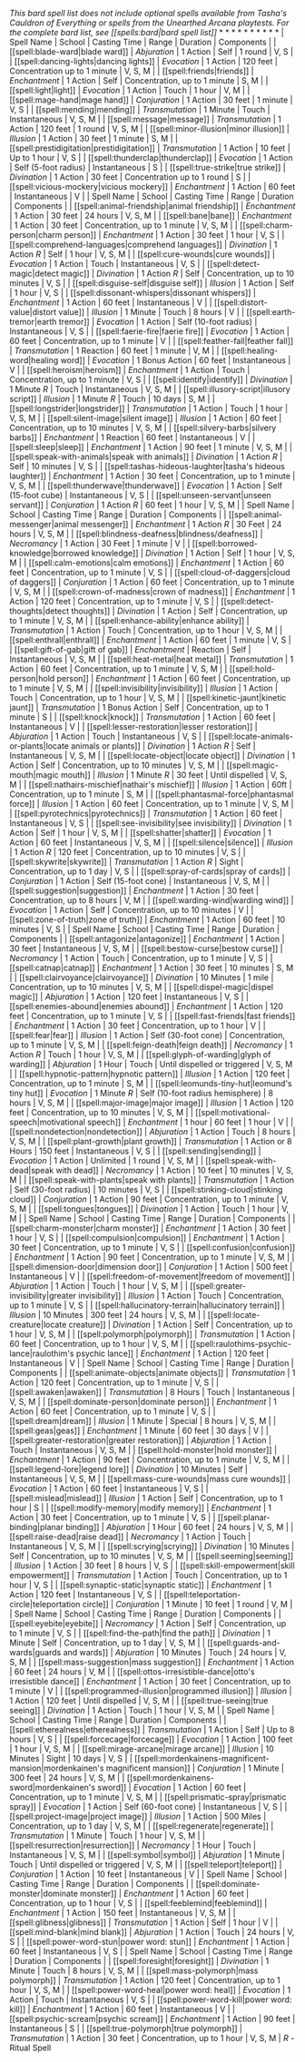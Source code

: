 *This bard spell list does not include optional spells available from Tasha's Cauldron of Everything or spells from the Unearthed Arcana playtests. For the complete bard list, see [[spells:bard|bard spell list]]*
* 
* 
* 
* 
* 
* 
* 
* 
* 
* 
| Spell Name | School | Casting Time | Range | Duration | Components |
| [[spell:blade-ward|blade ward]] | *Abjuration* | 1 Action | Self | 1 round | V, S |
| [[spell:dancing-lights|dancing lights]] | *Evocation* | 1 Action | 120 feet | Concentration up to 1 minute | V, S, M |
| [[spell:friends|friends]] | *Enchantment* | 1 Action | Self | Concentration, up to 1 minute | S, M |
| [[spell:light|light]] | *Evocation* | 1 Action | Touch | 1 hour | V, M |
| [[spell:mage-hand|mage hand]] | *Conjuration* | 1 Action | 30 feet | 1 minute | V, S |
| [[spell:mending|mending]] | *Transmutation* | 1 Minute | Touch | Instantaneous | V, S, M |
| [[spell:message|message]] | *Transmutation* | 1 Action | 120 feet | 1 round | V, S, M |
| [[spell:minor-illusion|minor illusion]] | *Illusion* | 1 Action | 30 feet | 1 minute | S, M |
| [[spell:prestidigitation|prestidigitation]] | *Transmutation* | 1 Action | 10 feet | Up to 1 hour | V, S |
| [[spell:thunderclap|thunderclap]] | *Evocation* | 1 Action | Self (5-foot radius) | Instantaneous | S |
| [[spell:true-strike|true strike]] | *Divination* | 1 Action | 30 feet | Concentration up to 1 round | S |
| [[spell:vicious-mockery|vicious mockery]] | *Enchantment* | 1 Action | 60 feet | Instantaneous | V |
| Spell Name | School | Casting Time | Range | Duration | Components |
| [[spell:animal-friendship|animal friendship]] | *Enchantment* | 1 Action | 30 feet | 24 hours | V, S, M |
| [[spell:bane|bane]] | *Enchantment* | 1 Action | 30 feet | Concentration, up to 1 minute | V, S, M |
| [[spell:charm-person|charm person]] | *Enchantment* | 1 Action | 30 feet | 1 hour | V, S |
| [[spell:comprehend-languages|comprehend languages]] | *Divination* | 1 Action *R* | Self | 1 hour | V, S, M |
| [[spell:cure-wounds|cure wounds]] | *Evocation* | 1 Action | Touch | Instantaneous | V, S |
| [[spell:detect-magic|detect magic]] | *Divination* | 1 Action *R* | Self | Concentration, up to 10 minutes | V, S |
| [[spell:disguise-self|disguise self]] | *Illusion* | 1 Action | Self | 1 hour | V, S |
| [[spell:dissonant-whispers|dissonant whispers]] | *Enchantment* | 1 Action | 60 feet | Instantaneous | V |
| [[spell:distort-value|distort value]] | *Illusion* | 1 Minute | Touch | 8 hours | V |
| [[spell:earth-tremor|earth tremor]] | *Evocation* | 1 Action | Self (10-foot radius) | Instantaneous | V, S |
| [[spell:faerie-fire|faerie fire]] | *Evocation* | 1 Action | 60 feet | Concentration, up to 1 minute | V |
| [[spell:feather-fall|feather fall]] | *Transmutation* | 1 Reaction | 60 feet | 1 minute | V, M |
| [[spell:healing-word|healing word]] | *Evocation* | 1 Bonus Action | 60 feet | Instantaneous | V |
| [[spell:heroism|heroism]] | *Enchantment* | 1 Action | Touch | Concentration, up to 1 minute | V, S |
| [[spell:identify|identify]] | *Divination* | 1 Minute *R* | Touch | Instantaneous | V, S, M |
| [[spell:illusory-script|illusory script]] | *Illusion* | 1 Minute *R* | Touch | 10 days | S, M |
| [[spell:longstrider|longstrider]] | *Transmutation* | 1 Action | Touch | 1 hour | V, S, M |
| [[spell:silent-image|silent image]] | *Illusion* | 1 Action | 60 feet | Concentration, up to 10 minutes | V, S, M |
| [[spell:silvery-barbs|silvery barbs]] | *Enchantment* | 1 Reaction | 60 feet | Instantaneous | V |
| [[spell:sleep|sleep]] | *Enchantment* | 1 Action | 90 feet | 1 minute | V, S, M |
| [[spell:speak-with-animals|speak with animals]] | *Divination* | 1 Action *R* | Self | 10 minutes | V, S |
| [[spell:tashas-hideous-laughter|tasha's hideous laughter]] | *Enchantment* | 1 Action | 30 feet | Concentration, up to 1 minute | V, S, M |
| [[spell:thunderwave|thunderwave]] | *Evocation* | 1 Action | Self (15-foot cube) | Instantaneous | V, S |
| [[spell:unseen-servant|unseen servant]] | *Conjuration* | 1 Action *R* | 60 feet | 1 hour | V, S, M |
| Spell Name | School | Casting Time | Range | Duration | Components |
| [[spell:animal-messenger|animal messenger]] | *Enchantment* | 1 Action *R* | 30 Feet | 24 hours | V, S, M |
| [[spell:blindness-deafness|blindness/deafness]] | *Necromancy* | 1 Action | 30 Feet | 1 minute | V |
| [[spell:borrowed-knowledge|borrowed knowledge]] | *Divination* | 1 Action | Self | 1 hour | V, S, M |
| [[spell:calm-emotions|calm emotions]] | *Enchantment* | 1 Action | 60 feet | Concentration, up to 1 minute | V, S |
| [[spell:cloud-of-daggers|cloud of daggers]] | *Conjuration* | 1 Action | 60 feet | Concentration, up to 1 minute | V, S, M |
| [[spell:crown-of-madness|crown of madness]] | *Enchantment* | 1 Action | 120 feet | Concentration, up to 1 minute | V, S |
| [[spell:detect-thoughts|detect thoughts]] | *Divination* | 1 Action | Self | Concentration, up to 1 minute | V, S, M |
| [[spell:enhance-ability|enhance ability]] | *Transmutation* | 1 Action | Touch | Concentration, up to 1 hour | V, S, M |
| [[spell:enthrall|enthrall]] | *Enchantment* | 1 Action | 60 feet | 1 minute | V, S |
| [[spell:gift-of-gab|gift of gab]] | *Enchantment* | Reaction | Self | Instantaneous | V, S, M |
| [[spell:heat-metal|heat metal]] | *Transmutation* | 1 Action | 60 feet | Concentration, up to 1 minute | V, S, M |
| [[spell:hold-person|hold person]] | *Enchantment* | 1 Action | 60 feet | Concentration, up to 1 minute | V, S, M |
| [[spell:invisibility|invisibility]] | *Illusion* | 1 Action | Touch | Concentration, up to 1 hour | V, S, M |
| [[spell:kinetic-jaunt|kinetic jaunt]] | *Transmutation* | 1 Bonus Action | Self | Concentration, up to 1 minute | S |
| [[spell:knock|knock]] | *Transmutation* | 1 Action | 60 feet | Instantaneous | V |
| [[spell:lesser-restoration|lesser restoration]] | *Abjuration* | 1 Action | Touch | Instantaneous | V, S |
| [[spell:locate-animals-or-plants|locate animals or plants]] | *Divination* | 1 Action *R* | Self | Instantaneous | V, S, M |
| [[spell:locate-object|locate object]] | *Divination* | 1 Action | Self | Concentration, up to 10 minutes | V, S, M |
| [[spell:magic-mouth|magic mouth]] | *Illusion* | 1 Minute *R* | 30 feet | Until dispelled | V, S, M |
| [[spell:nathairs-mischief|nathair's mischief]] | *Illusion* | 1 Action | 60ft | Concentration, up to 1 minute | S, M |
| [[spell:phantasmal-force|phantasmal force]] | *Illusion* | 1 Action | 60 feet | Concentration, up to 1 minute | V, S, M |
| [[spell:pyrotechnics|pyrotechnics]] | *Transmutation* | 1 Action | 60 feet | Instantaneous | V, S |
| [[spell:see-invisibility|see invisibility]] | *Divination* | 1 Action | Self | 1 hour | V, S, M |
| [[spell:shatter|shatter]] | *Evocation* | 1 Action | 60 feet | Instantaneous | V, S, M |
| [[spell:silence|silence]] | *Illusion* | 1 Action *R* | 120 feet | Concentration, up to 10 minutes | V, S |
| [[spell:skywrite|skywrite]] | *Transmutation* | 1 Action *R* | Sight | Concentration, up to 1 day | V, S |
| [[spell:spray-of-cards|spray of cards]] | *Conjuration* | 1 Action | Self (15-foot cone) | Instantaneous | V, S, M |
| [[spell:suggestion|suggestion]] | *Enchantment* | 1 Action | 30 feet | Concentration, up to 8 hours | V, M |
| [[spell:warding-wind|warding wind]] | *Evocation* | 1 Action | Self | Concentration, up to 10 minutes | V |
| [[spell:zone-of-truth|zone of truth]] | *Enchantment* | 1 Action | 60 feet | 10 minutes | V, S |
| Spell Name | School | Casting Time | Range | Duration | Components |
| [[spell:antagonize|antagonize]] | *Enchantment* | 1 Action | 30 feet | Instantaneous | V, S, M |
| [[spell:bestow-curse|bestow curse]] | *Necromancy* | 1 Action | Touch | Concentration, up to 1 minute | V, S |
| [[spell:catnap|catnap]] | *Enchantment* | 1 Action | 30 feet | 10 minutes | S, M |
| [[spell:clairvoyance|clairvoyance]] | *Divination* | 10 Minutes | 1 mile | Concentration, up to 10 minutes | V, S, M |
| [[spell:dispel-magic|dispel magic]] | *Abjuration* | 1 Action | 120 feet | Instantaneous | V, S |
| [[spell:enemies-abound|enemies abound]] | *Enchantment* | 1 Action | 120 feet | Concentration, up to 1 minute | V, S |
| [[spell:fast-friends|fast friends]] | *Enchantment* | 1 Action | 30 feet | Concentration, up to 1 hour | V |
| [[spell:fear|fear]] | *Illusion* | 1 Action | Self (30-foot cone) | Concentration, up to 1 minute | V, S, M |
| [[spell:feign-death|feign death]] | *Necromancy* | 1 Action *R* | Touch | 1 hour | V, S, M |
| [[spell:glyph-of-warding|glyph of warding]] | *Abjuration* | 1 Hour | Touch | Until dispelled or triggered | V, S, M |
| [[spell:hypnotic-pattern|hypnotic pattern]] | *Illusion* | 1 Action | 120 feet | Concentration, up to 1 minute | S, M |
| [[spell:leomunds-tiny-hut|leomund's tiny hut]] | *Evocation* | 1 Minute *R* | Self (10-foot radius hemisphere) | 8 hours | V, S, M |
| [[spell:major-image|major image]] | *Illusion* | 1 Action | 120 feet | Concentration, up to 10 minutes | V, S, M |
| [[spell:motivational-speech|motivational speech]] | *Enchantment* | 1 hour | 60 feet | 1 hour | V |
| [[spell:nondetection|nondetection]] | *Abjuration* | 1 Action | Touch | 8 hours | V, S, M |
| [[spell:plant-growth|plant growth]] | *Transmutation* | 1 Action or 8 Hours | 150 feet | Instantaneous | V, S |
| [[spell:sending|sending]] | *Evocation* | 1 Action | Unlimited | 1 round | V, S, M |
| [[spell:speak-with-dead|speak with dead]] | *Necromancy* | 1 Action | 10 feet | 10 minutes | V, S, M |
| [[spell:speak-with-plants|speak with plants]] | *Transmutation* | 1 Action | Self (30-foot radius) | 10 minutes | V, S |
| [[spell:stinking-cloud|stinking cloud]] | *Conjuration* | 1 Action | 90 feet | Concentration, up to 1 minute | V, S, M |
| [[spell:tongues|tongues]] | *Divination* | 1 Action | Touch | 1 hour | V, M |
| Spell Name | School | Casting Time | Range | Duration | Components |
| [[spell:charm-monster|charm monster]] | *Enchantment* | 1 Action | 30 feet | 1 hour | V, S |
| [[spell:compulsion|compulsion]] | *Enchantment* | 1 Action | 30 feet | Concentration, up to 1 minute | V, S |
| [[spell:confusion|confusion]] | *Enchantment* | 1 Action | 90 feet | Concentration, up to 1 minute | V, S, M |
| [[spell:dimension-door|dimension door]] | *Conjuration* | 1 Action | 500 feet | Instantaneous | V |
| [[spell:freedom-of-movement|freedom of movement]] | *Abjuration* | 1 Action | Touch | 1 hour | V, S, M |
| [[spell:greater-invisibility|greater invisibility]] | *Illusion* | 1 Action | Touch | Concentration, up to 1 minute | V, S |
| [[spell:hallucinatory-terrain|hallucinatory terrain]] | *Illusion* | 10 Minutes | 300 feet | 24 hours | V, S, M |
| [[spell:locate-creature|locate creature]] | *Divination* | 1 Action | Self | Concentration, up to 1 hour | V, S, M |
| [[spell:polymorph|polymorph]] | *Transmutation* | 1 Action | 60 feet | Concentration, up to 1 hour | V, S, M |
| [[spell:raulothims-psychic-lance|raulothim's psychic lance]] | *Enchantment* | 1 Action | 120 feet | Instantaneous | V |
| Spell Name | School | Casting Time | Range | Duration | Components |
| [[spell:animate-objects|animate objects]] | *Transmutation* | 1 Action | 120 feet | Concentration, up to 1 minute | V, S |
| [[spell:awaken|awaken]] | *Transmutation* | 8 Hours | Touch | Instantaneous | V, S, M |
| [[spell:dominate-person|dominate person]] | *Enchantment* | 1 Action | 60 feet | Concentration, up to 1 minute | V, S |
| [[spell:dream|dream]] | *Illusion* | 1 Minute | Special | 8 hours | V, S, M |
| [[spell:geas|geas]] | *Enchantment* | 1 Minute | 60 feet | 30 days | V |
| [[spell:greater-restoration|greater restoration]] | *Abjuration* | 1 Action | Touch | Instantaneous | V, S, M |
| [[spell:hold-monster|hold monster]] | *Enchantment* | 1 Action | 90 feet | Concentration, up to 1 minute | V, S, M |
| [[spell:legend-lore|legend lore]] | *Divination* | 10 Minutes | Self | Instantaneous | V, S, M |
| [[spell:mass-cure-wounds|mass cure wounds]] | *Evocation* | 1 Action | 60 feet | Instantaneous | V, S |
| [[spell:mislead|mislead]] | *Illusion* | 1 Action | Self | Concentration, up to 1 hour | S |
| [[spell:modify-memory|modify memory]] | *Enchantment* | 1 Action | 30 feet | Concentration, up to 1 minute | V, S |
| [[spell:planar-binding|planar binding]] | *Abjuration* | 1 Hour | 60 feet | 24 hours | V, S, M |
| [[spell:raise-dead|raise dead]] | *Necromancy* | 1 Action | Touch | Instantaneous | V, S, M |
| [[spell:scrying|scrying]] | *Divination* | 10 Minutes | Self | Concentration, up to 10 minutes | V, S, M |
| [[spell:seeming|seeming]] | *Illusion* | 1 Action | 30 feet | 8 hours | V, S |
| [[spell:skill-empowerment|skill empowerment]] | *Transmutation* | 1 Action | Touch | Concentration, up to 1 hour | V, S |
| [[spell:synaptic-static|synaptic static]] | *Enchantment* | 1 Action | 120 feet | Instantaneous | V, S |
| [[spell:teleportation-circle|teleportation circle]] | *Conjuration* | 1 Minute | 10 feet | 1 round | V, M |
| Spell Name | School | Casting Time | Range | Duration | Components |
| [[spell:eyebite|eyebite]] | *Necromancy* | 1 Action | Self | Concentration, up to 1 minute | V, S |
| [[spell:find-the-path|find the path]] | *Divination* | 1 Minute | Self | Concentration, up to 1 day | V, S, M |
| [[spell:guards-and-wards|guards and wards]] | *Abjuration* | 10 Minutes | Touch | 24 hours | V, S, M |
| [[spell:mass-suggestion|mass suggestion]] | *Enchantment* | 1 Action | 60 feet | 24 hours | V, M |
| [[spell:ottos-irresistible-dance|otto's irresistible dance]] | *Enchantment* | 1 Action | 30 feet | Concentration, up to 1 minute | V |
| [[spell:programmed-illusion|programmed illusion]] | *Illusion* | 1 Action | 120 feet | Until dispelled | V, S, M |
| [[spell:true-seeing|true seeing]] | *Divination* | 1 Action | Touch | 1 hour | V, S, M |
| Spell Name | School | Casting Time | Range | Duration | Components |
| [[spell:etherealness|etherealness]] | *Transmutation* | 1 Action | Self | Up to 8 hours | V, S |
| [[spell:forcecage|forcecage]] | *Evocation* | 1 Action | 100 feet | 1 hour | V, S, M |
| [[spell:mirage-arcane|mirage arcane]] | *Illusion* | 10 Minutes | Sight | 10 days | V, S |
| [[spell:mordenkainens-magnificent-mansion|mordenkainen's magnificent mansion]] | *Conjuration* | 1 Minute | 300 feet | 24 hours | V, S, M |
| [[spell:mordenkainens-sword|mordenkainen's sword]] | *Evocation* | 1 Action | 60 feet | Concentration, up to 1 minute | V, S, M |
| [[spell:prismatic-spray|prismatic spray]] | *Evocation* | 1 Action | Self (60-foot cone) | Instantaneous | V, S |
| [[spell:project-image|project image]] | *Illusion* | 1 Action | 500 Miles | Concentration, up to 1 day | V, S, M |
| [[spell:regenerate|regenerate]] | *Transmutation* | 1 Minute | Touch | 1 hour | V, S, M |
| [[spell:resurrection|resurrection]] | *Necromancy* | 1 Hour | Touch | Instantaneous | V, S, M |
| [[spell:symbol|symbol]] | *Abjuration* | 1 Minute | Touch | Until dispelled or triggered | V, S, M |
| [[spell:teleport|teleport]] | *Conjuration* | 1 Action | 10 feet | Instantaneous | V |
| Spell Name | School | Casting Time | Range | Duration | Components |
| [[spell:dominate-monster|dominate monster]] | *Enchantment* | 1 Action | 60 feet | Concentration, up to 1 hour | V, S |
| [[spell:feeblemind|feeblemind]] | *Enchantment* | 1 Action | 150 feet | Instantaneous | V, S, M |
| [[spell:glibness|glibness]] | *Transmutation* | 1 Action | Self | 1 hour | V |
| [[spell:mind-blank|mind blank]] | *Abjuration* | 1 Action | Touch | 24 hours | V, S |
| [[spell:power-word-stun|power word: stun]] | *Enchantment* | 1 Action | 60 feet | Instantaneous | V, S |
| Spell Name | School | Casting Time | Range | Duration | Components |
| [[spell:foresight|foresight]] | *Divination* | 1 Minute | Touch | 8 hours | V, S, M |
| [[spell:mass-polymorph|mass polymorph]] | *Transmutation* | 1 Action | 120 feet | Concentration, up to 1 hour | V, S, M |
| [[spell:power-word-heal|power word: heal]] | *Evocation* | 1 Action | Touch | Instantaneous | V, S |
| [[spell:power-word-kill|power word: kill]] | *Enchantment* | 1 Action | 60 feet | Instantaneous | V |
| [[spell:psychic-scream|psychic scream]] | *Enchantment* | 1 Action | 90 feet | Instantaneous | S |
| [[spell:true-polymorph|true polymorph]] | *Transmutation* | 1 Action | 30 feet | Concentration, up to 1 hour | V, S, M |
*R* - Ritual Spell